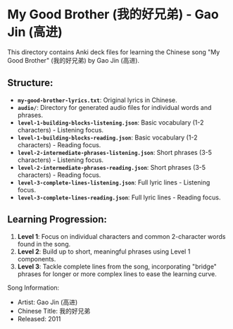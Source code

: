 # My Good Brother (我的好兄弟) - Gao Jin (高进)

This directory contains Anki deck files for learning the Chinese song "My Good Brother" (我的好兄弟) by Gao Jin (高进).

## Structure:

-   **`my-good-brother-lyrics.txt`**: Original lyrics in Chinese.
-   **`audio/`**: Directory for generated audio files for individual words and phrases.
-   **`level-1-building-blocks-listening.json`**: Basic vocabulary (1-2 characters) - Listening focus.
-   **`level-1-building-blocks-reading.json`**: Basic vocabulary (1-2 characters) - Reading focus.
-   **`level-2-intermediate-phrases-listening.json`**: Short phrases (3-5 characters) - Listening focus.
-   **`level-2-intermediate-phrases-reading.json`**: Short phrases (3-5 characters) - Reading focus.
-   **`level-3-complete-lines-listening.json`**: Full lyric lines - Listening focus.
-   **`level-3-complete-lines-reading.json`**: Full lyric lines - Reading focus.

## Learning Progression:

1.  **Level 1**: Focus on individual characters and common 2-character words found in the song.
2.  **Level 2**: Build up to short, meaningful phrases using Level 1 components.
3.  **Level 3**: Tackle complete lines from the song, incorporating "bridge" phrases for longer or more complex lines to ease the learning curve.

Song Information:
-   Artist: Gao Jin (高进)
-   Chinese Title: 我的好兄弟
-   Released: 2011
